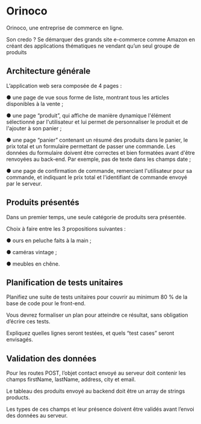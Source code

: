 # Orinoco

<p>Orinoco, une entreprise de commerce en ligne.</p>
<p>Son credo ? Se démarquer des grands site e-commerce comme Amazon en créant des applications thématiques ne vendant qu’un seul groupe de produits</p>

<h2>Architecture générale</h2>

<p>L’application web sera composée de 4 pages :</p>

<p>● une page de vue sous forme de liste, montrant tous les articles disponibles
à la vente ;</p>
<p>● une page “produit”, qui affiche de manière dynamique l'élément
sélectionné par l'utilisateur et lui permet de personnaliser le produit et de
l'ajouter à son panier ;</p>
<p>● une page “panier” contenant un résumé des produits dans le panier, le prix
total et un formulaire permettant de passer une commande. Les données
du formulaire doivent être correctes et bien formatées avant d'être
renvoyées au back-end. Par exemple, pas de texte dans les champs date ;</p>
<p>● une page de confirmation de commande, remerciant l'utilisateur pour sa
commande, et indiquant le prix total et l'identifiant de commande envoyé
par le serveur.</p>

<h2>Produits présentés</h2>

<p>Dans un premier temps, une seule catégorie de produits sera présentée.</p>
<p>Choix à faire entre les 3 propositions suivantes :</p>
<p>● ours en peluche faits à la main ;</p>
<p>● caméras vintage ;</p>
<p>● meubles en chêne.</p>

<h2>Planification de tests unitaires</h2>

<p>Planifiez une suite de tests unitaires pour couvrir au minimum 80 % de la base de
code pour le front-end.</p>
<p>Vous devrez formaliser un plan pour atteindre ce résultat,
sans obligation d’écrire ces tests.</p>
<p>Expliquez quelles lignes seront testées, et quels
“test cases” seront envisagés.</p>

<h2>Validation des données</h2>

<p>Pour les routes POST, l’objet contact envoyé au serveur doit contenir les champs
firstName, lastName, address, city et email.</p>
<p>Le tableau des produits envoyé au
backend doit être un array de strings products.</p>
<p>Les types de ces champs et leur
présence doivent être validés avant l’envoi des données au serveur.</p>
